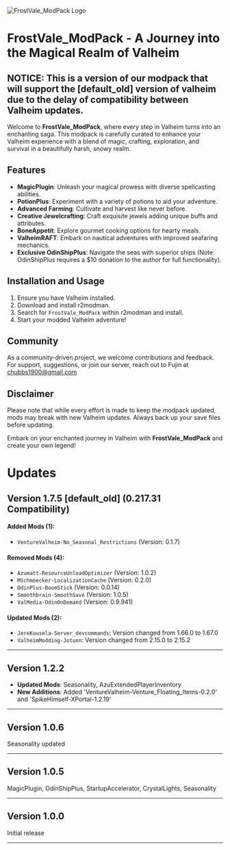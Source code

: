 ![FrostVale_ModPack Logo](https://dehaven.info/wp-content/uploads/2023/12/frostvale_modpack-Medium.png)

# FrostVale_ModPack - A Journey into the Magical Realm of Valheim
## NOTICE: This is a version of our modpack that will support the [default_old] version of valheim due to the delay of compatibility between Valheim updates.
Welcome to **FrostVale_ModPack**, where every step in Valheim turns into an enchanting saga. This modpack is carefully curated to enhance your Valheim experience with a blend of magic, crafting, exploration, and survival in a beautifully harsh, snowy realm.

## Features

- **MagicPlugin**: Unleash your magical prowess with diverse spellcasting abilities.
- **PotionPlus**: Experiment with a variety of potions to aid your adventure.
- **Advanced Farming**: Cultivate and harvest like never before.
- **Creative Jewelcrafting**: Craft exquisite jewels adding unique buffs and attributes.
- **BoneAppetit**: Explore gourmet cooking options for hearty meals.
- **ValheimRAFT**: Embark on nautical adventures with improved seafaring mechanics.
- **Exclusive OdinShipPlus**: Navigate the seas with superior ships (Note: OdinShipPlus requires a $10 donation to the author for full functionality).

## Installation and Usage

1. Ensure you have Valheim installed.
2. Download and install r2modman.
3. Search for `FrostVale_ModPack` within r2modman and install.
4. Start your modded Valheim adventure!

## Community

As a community-driven project, we welcome contributions and feedback. For support, suggestions, or join our server, reach out to Fujin at chubbs1900@gmail.com

## Disclaimer

Please note that while every effort is made to keep the modpack updated, mods may break with new Valheim updates. Always back up your save files before updating.

Embark on your enchanted journey in Valheim with **FrostVale_ModPack** and create your own legend!
# Updates

## Version 1.7.5 [default_old] (0.217.31 Compatibility)

#### Added Mods (1):
- `VentureValheim-No_Seasonal_Restrictions` (Version: 0.1.7)

#### Removed Mods (4):
- `Azumatt-ResourceUnloadOptimizer` (Version: 1.0.2)
- `MSchmoecker-LocalizationCache` (Version: 0.2.0)
- `OdinPlus-BoomStick` (Version: 0.0.14)
- `Smoothbrain-SmoothSave` (Version: 1.0.5)
- `ValMedia-OdinOnDemand` (Version: 0.9.941)

#### Updated Mods (2):
- `JereKuusela-Server_devcommands`: Version changed from 1.66.0 to 1.67.0
- `ValheimModding-Jotunn`: Version changed from 2.15.0 to 2.15.2

---

## Version 1.2.2
- **Updated Mods**: Seasonality, AzuExtendedPlayerInventory
- **New Additions**: Added 'VentureValheim-Venture_Floating_Items-0.2.0' and 'SpikeHimself-XPortal-1.2.19'

---

## Version 1.0.6
Seasonality updated

---

## Version 1.0.5
MagicPlugin, OdinShipPlus, StartupAccelerator, CrystalLights, Seasonality

---

## Version 1.0.0
Initial release

---

